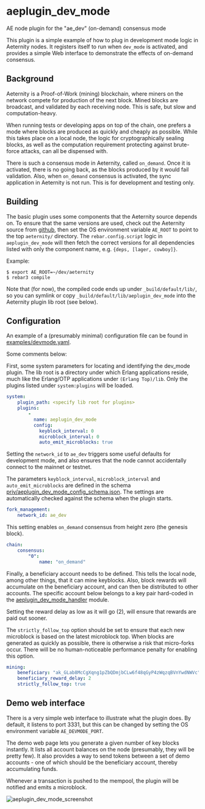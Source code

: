 # aeplugin_dev_mode
AE node plugin for the "ae_dev" (on-demand) consensus mode

This plugin is a simple example of how to plug in development mode logic
in Aeternity nodes. It registers itself to run when `dev_mode` is activated,
and provides a simple Web interface to demonstrate the effects of on-demand
consensus.

## Background

Aeternity is a Proof-of-Work (mining) blockchain, where miners on the network
compete for production of the next block. Mined blocks are broadcast, and
validated by each receiving node. This is safe, but slow and computation-heavy.

When running tests or developing apps on top of the chain, one prefers a mode
where blocks are produced as quickly and cheaply as possible. While this takes
place on a local node, the logic for cryptographically sealing blocks, as well
as the computation requirement protecting against brute-force attacks, can all
be dispensed with.

There is such a consensus mode in Aeternity, called `on_demand`. Once it is
activated, there is no going back, as the blocks produced by it would fail
validation. Also, when `on_demand` consensus is activated, the sync application
in Aeternity is not run. This is for development and testing only.

## Building

The basic plugin uses some components that the Aeternity source depends on.
To ensure that the same versions are used, check out the Aeternity source
from [github](https://github.com/aeternity/aeternity), then set the OS
environment variable `AE_ROOT` to point to the top `aeternity/` directory.
The `rebar.config.script` logic in `aeplugin_dev_mode` will then fetch
the correct versions for all dependencies listed with only the component
name, e.g. `{deps, [lager, cowboy]}`.

Example:
```
$ export AE_ROOT=~/dev/aeternity
$ rebar3 compile
```

Note that (for now), the compiled code ends up under `_build/default/lib/`,
so you can symlink or copy `_build/default/lib/aeplugin_dev_mode` into the
Aeternity plugin lib root (see below).

## Configuration

An example of a (presumably minimal) configuration file can be found in
[examples/devmode.yaml](examples/devmode.yaml).

Some comments below:

First, some system parameters for locating and identifying the dev_mode
plugin. The lib root is a directory under which Erlang applications reside,
much like the Erlang/OTP applications under `(Erlang Top)/lib`.
Only the plugins listed under `system:plugins` will be loaded.

```yaml
system:
    plugin_path: <specify lib root for plugins>
    plugins:
        -
          name: aeplugin_dev_mode
          config:
            keyblock_interval: 0
            microblock_interval: 0
            auto_emit_microblocks: true
```

Setting the `network_id` to `ae_dev` triggers some useful defaults for
development mode, and also ensures that the node cannot accidentally connect
to the mainnet or testnet.

The parameters `keyblock_interval`, `microblock_interval` and `auto_emit_microblocks`
are defined in the schema [priv/aeplugin_dev_mode_config_schema.json](priv/aeplugin_dev_mode_config_schema.json). The settings are automatically checked against the schema when the plugin starts.

```yaml
fork_management:
    network_id: ae_dev
```

This setting enables `on_demand` consensus from height zero (the genesis block).
```yaml
chain:
    consensus:
        "0":
            name: "on_demand"
```

Finally, a beneficiary account needs to be defined. This tells the local node,
among other things, that it can mine keyblocks. Also, block rewards will
accumulate on the beneficiary account, and can then be distributed to other
accounts. The specific account below belongs to a key pair hard-coded in
the [aeplugin_dev_mode_handler](src/aeplugin_dev_mode_handler.erl) module.

Setting the reward delay as low as it will go (2), will ensure that rewards
are paid out sooner.

The `strictly_follow_top` option should be set to ensure that each new
microblock is based on the latest microblock top. When blocks are generated
as quickly as possible, there is otherwise a risk that micro-forks occur.
There will be no human-noticeable performance penalty for enabling this option.

```yaml
mining:
    beneficiary: "ak_GLab8McCgXqng1pZbQDmjbCLw6f48qGyP4zWqzqBVnYwdNWVc"
    beneficiary_reward_delay: 2
    strictly_follow_top: true
```

## Demo web interface

There is a very simple web interface to illustrate what the plugin does.
By default, it listens to port 3331, but this can be changed by setting
the OS environment variable `AE_DEVMODE_PORT`.

The demo web page lets you generate a given number of key blocks instantly.
It lists all account balances on the node (presumably, they will be pretty few).
It also provides a way to send tokens between a set of demo accounts - one of
which should be the beneficiary account, thereby accumulating funds.

Whenever a transaction is pushed to the mempool, the plugin will be notified
and emits a microblock.

![aeplugin_dev_mode_screenshot](https://user-images.githubusercontent.com/160216/132022473-15bcd02f-2805-4d90-a0da-ffd530a1a701.png)

